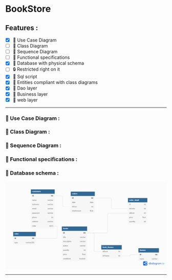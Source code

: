 # **BookStore**

## Features :

- [x] :triangular_ruler: Use Case Diagram
- [ ] :triangular_ruler: Class Diagram
- [ ] :triangular_ruler: Sequence Diagram
- [ ] :page_facing_up: Functional specifications
- [x] :triangular_ruler: Database with physical schema
- [ ] :lock: Restricted right on it
- [x] :bookmark_tabs: Sql script
- [x] :blue_book: Entities compliant with class diagrams
- [x] :closed_book: Dao layer
- [x] :orange_book: Business layer
- [x] :green_book: web layer

---

### :triangular_ruler: Use Case Diagram :

### :triangular_ruler: Class Diagram :

### :triangular_ruler: Sequence Diagram :

### :page_facing_up: Functional specifications :

### :triangular_ruler: Database schema :

![DatabaseSchema](BookStore.png)

---
